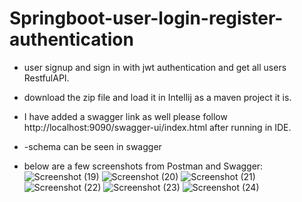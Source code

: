 # Springboot-user-login-register-authentication
- user signup and sign in with jwt authentication and get all users RestfulAPI.
- download the zip file and load it in Intellij as a maven project it is.
- I have added a swagger link as well please follow http://localhost:9090/swagger-ui/index.html after running in IDE.
- -schema can be seen in swagger

- below are a few screenshots from Postman and Swagger:
![Screenshot (19)](https://github.com/shashimadappa/Springboot-user-login-register-authentication/assets/103553061/cc810690-4c6f-4b11-bde3-68f61cbf8638)
![Screenshot (20)](https://github.com/shashimadappa/Springboot-user-login-register-authentication/assets/103553061/99f7f796-13ff-4ec3-8d49-480c3d2855ac)
![Screenshot (21)](https://github.com/shashimadappa/Springboot-user-login-register-authentication/assets/103553061/e16c59a9-0814-4855-800d-36ae142b9a29)
![Screenshot (22)](https://github.com/shashimadappa/Springboot-user-login-register-authentication/assets/103553061/bd2617ca-618a-4b6a-b8e6-6b85d53f4ecc)
![Screenshot (23)](https://github.com/shashimadappa/Springboot-user-login-register-authentication/assets/103553061/6da86690-0106-448d-8418-7497c4bbeed8)
![Screenshot (24)](https://github.com/shashimadappa/Springboot-user-login-register-authentication/assets/103553061/679867a1-d161-4a4e-b741-67ac0a055465)
